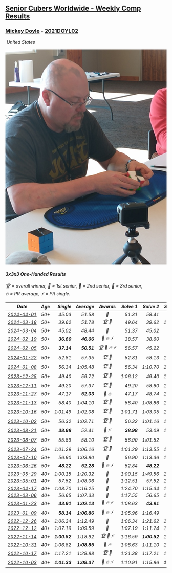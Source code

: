 <style>table {white-space: nowrap;}</style>
<link rel="stylesheet" type="text/css" href="/scw-comp/css/flags.css" />

## [Senior Cubers Worldwide - Weekly Comp Results](/scw-comp/results/)
### [Mickey Doyle](README.md) - [2021DOYL02](https://www.worldcubeassociation.org/persons/2021DOYL02?event=333oh)

<i class="flag flag-US" />&nbsp;United States

![Mickey Doyle](1644595509.jpg)

#### 3x3x3 One-Handed Results

<span style="white-space: nowrap;">🏆 = overall winner</span>, <span style="white-space: nowrap;">🥇 = 1st senior</span>, <span style="white-space: nowrap;">🥈 = 2nd senior</span>, <span style="white-space: nowrap;">🥉 = 3rd senior</span>, <span style="white-space: nowrap;">🔥 = PR average</span>, <span style="white-space: nowrap;">⚡ = PR single</span>.

| Date | Age | Single | Average | Awards | Solve 1 | Solve 2 | Solve 3 | Solve 4 | Solve 5 | Video |
| :--: | :--: | --: | --: | :--: | --: | --: | --: | --: | --: | :-- |
| [2024-04-01](../../results/2024-04-01/333oh.md) | 50+ | 45.03 | 51.58 | 🥈 | 51.31 | 58.41 | 45.03 | DNS | DNS | [Desktop](https://www.facebook.com/events/399816879472850/permalink/407950051992866) / [Mobile](https://m.facebook.com/events/399816879472850?view=permalink&id=407950051992866) |
| [2024-03-18](../../results/2024-03-18/333oh.md) | 50+ | 39.62 | 51.78 | 🏆 🥇 | 49.64 | 39.62 | 1:08.87 | 57.42 | 48.27 | [Desktop](https://www.facebook.com/events/962609138892132/permalink/968608821625497) / [Mobile](https://m.facebook.com/events/962609138892132?view=permalink&id=968608821625497) |
| [2024-03-04](../../results/2024-03-04/333oh.md) | 50+ | 45.02 | 48.44 | 🥈 | 51.37 | 45.02 | 48.92 | DNS | DNS | [Desktop](https://www.facebook.com/events/682023687232856/permalink/688412946593930) / [Mobile](https://m.facebook.com/events/682023687232856?view=permalink&id=688412946593930) |
| [2024-02-19](../../results/2024-02-19/333oh.md) | 50+ | **36.60** | **46.06** | 🥉 🔥 ⚡ | 38.57 | 38.60 | **36.60** | 1:01.68 | 1:01.00 | [Desktop](https://www.facebook.com/events/947093233792978/permalink/954110076424627) / [Mobile](https://m.facebook.com/events/947093233792978?view=permalink&id=954110076424627) |
| [2024-02-05](../../results/2024-02-05/333oh.md) | 50+ | **37.14** | **50.51** | 🏆 🥇 🔥 ⚡ | 56.57 | 45.22 | **37.14** | 52.06 | 54.25 | [Desktop](https://www.facebook.com/events/3090201184445880/permalink/3102057519926913) / [Mobile](https://m.facebook.com/events/3090201184445880?view=permalink&id=3102057519926913) |
| [2024-01-22](../../results/2024-01-22/333oh.md) | 50+ | 52.81 | 57.35 | 🏆 🥇 | 52.81 | 58.13 | 1:01.11 | DNS | DNS | [Desktop](https://www.facebook.com/events/1080083269860734/permalink/1087712065764521) / [Mobile](https://m.facebook.com/events/1080083269860734?view=permalink&id=1087712065764521) |
| [2024-01-08](../../results/2024-01-08/333oh.md) | 50+ | 56.34 | 1:05.48 | 🏆 🥇 | 56.34 | 1:10.70 | 1:09.41 | DNS | DNS | [Desktop](https://www.facebook.com/events/1278843609453417/permalink/1285978828739895) / [Mobile](https://m.facebook.com/events/1278843609453417?view=permalink&id=1285978828739895) |
| [2023-12-25](../../results/2023-12-25/333oh.md) | 50+ | 49.40 | 59.72 | 🏆 🥇 | 1:06.12 | 49.40 | 1:03.64 | DNS | DNS | [Desktop](https://www.facebook.com/events/231087383363053/permalink/238472115957913) / [Mobile](https://m.facebook.com/events/231087383363053?view=permalink&id=238472115957913) |
| [2023-12-11](../../results/2023-12-11/333oh.md) | 50+ | 49.20 | 57.37 | 🏆 🥇 | 49.20 | 58.60 | 1:04.32 | DNS | DNS | [Desktop](https://www.facebook.com/events/1404140403643629/permalink/1409732539751082) / [Mobile](https://m.facebook.com/events/1404140403643629?view=permalink&id=1409732539751082) |
| [2023-11-27](../../results/2023-11-27/333oh.md) | 50+ | 47.17 | **52.03** | 🥈 🔥 | 47.17 | 48.74 | 1:00.17 | DNS | DNS | [Desktop](https://www.facebook.com/events/889636606027860/permalink/896946988630155) / [Mobile](https://m.facebook.com/events/889636606027860?view=permalink&id=896946988630155) |
| [2023-11-13](../../results/2023-11-13/333oh.md) | 50+ | 58.40 | 1:04.10 | 🏆 🥇 | 58.40 | 1:08.86 | 1:05.05 | DNS | DNS | [Desktop](https://www.facebook.com/events/1478121449586426/permalink/1485376642194240) / [Mobile](https://m.facebook.com/events/1478121449586426?view=permalink&id=1485376642194240) |
| [2023-10-16](../../results/2023-10-16/333oh.md) | 50+ | 1:01.49 | 1:02.08 | 🏆 🥇 | 1:01.71 | 1:03.05 | 1:01.49 | DNS | DNS | [Desktop](https://www.facebook.com/events/1058362692072125/permalink/1064790451429349) / [Mobile](https://m.facebook.com/events/1058362692072125?view=permalink&id=1064790451429349) |
| [2023-10-02](../../results/2023-10-02/333oh.md) | 50+ | 56.32 | 1:02.71 | 🏆 🥇 | 56.32 | 1:01.16 | 1:10.66 | DNS | DNS | [Desktop](https://www.facebook.com/events/1518773368939011/permalink/1526198318196516) / [Mobile](https://m.facebook.com/events/1518773368939011?view=permalink&id=1526198318196516) |
| [2023-08-21](../../results/2023-08-21/333oh.md) | 50+ | **38.98** | 52.41 | 🥇 ⚡ | **38.98** | 53.09 | 1:02.67 | 49.98 | 54.15 | [Desktop](https://www.facebook.com/events/1826888371060368/permalink/1834332873649251) / [Mobile](https://m.facebook.com/events/1826888371060368?view=permalink&id=1834332873649251) |
| [2023-08-07](../../results/2023-08-07/333oh.md) | 50+ | 55.89 | 58.10 | 🏆 🥇 | 56.90 | 1:01.52 | 55.89 | DNS | DNS | [Desktop](https://www.facebook.com/events/274987855148595/permalink/281327181181329) / [Mobile](https://m.facebook.com/events/274987855148595?view=permalink&id=281327181181329) |
| [2023-07-24](../../results/2023-07-24/333oh.md) | 50+ | 1:01.29 | 1:06.16 | 🏆 🥇 | 1:01.29 | 1:13.55 | 1:03.65 | DNS | DNS | [Desktop](https://www.facebook.com/events/1475111463308788/permalink/1480877816065486) / [Mobile](https://m.facebook.com/events/1475111463308788?view=permalink&id=1480877816065486) |
| [2023-07-10](../../results/2023-07-10/333oh.md) | 50+ | 56.90 | 1:03.80 | 🥈 | 56.90 | 1:13.36 | 1:01.13 | DNS | DNS | [Desktop](https://www.facebook.com/events/198208716234931/permalink/204176955638107) / [Mobile](https://m.facebook.com/events/198208716234931?view=permalink&id=204176955638107) |
| [2023-06-26](../../results/2023-06-26/333oh.md) | 50+ | **48.22** | **52.28** | 🥈 🔥 ⚡ | 52.84 | **48.22** | 55.79 | DNS | DNS | [Desktop](https://www.facebook.com/events/205496442461873/permalink/214338338244350) / [Mobile](https://m.facebook.com/events/205496442461873?view=permalink&id=214338338244350) |
| [2023-05-29](../../results/2023-05-29/333oh.md) | 40+ | 1:00.15 | 1:20.32 | 🥈 | 1:00.15 | 1:49.56 | 1:11.24 | DNS | DNS | [Desktop](https://www.facebook.com/events/199553879662923/permalink/208516775433300) / [Mobile](https://m.facebook.com/events/199553879662923?view=permalink&id=208516775433300) |
| [2023-05-01](../../results/2023-05-01/333oh.md) | 40+ | 57.52 | 1:08.06 | 🥈 | 1:12.51 | 57.52 | 1:14.14 | DNS | DNS | [Desktop](https://www.facebook.com/events/751816416413742/permalink/759466758982041) / [Mobile](https://m.facebook.com/events/751816416413742?view=permalink&id=759466758982041) |
| [2023-04-17](../../results/2023-04-17/333oh.md) | 40+ | 1:08.70 | 1:16.25 | 🥈 | 1:24.70 | 1:15.34 | 1:08.70 | DNS | DNS | [Desktop](https://www.facebook.com/events/786804792820217/permalink/793137612186935) / [Mobile](https://m.facebook.com/events/786804792820217?view=permalink&id=793137612186935) |
| [2023-03-06](../../results/2023-03-06/333oh.md) | 40+ | 56.65 | 1:07.33 | 🥉 | 1:17.55 | 56.65 | 1:07.79 | DNS | DNS | [Desktop](https://www.facebook.com/events/229553919432988/permalink/236266425428404) / [Mobile](https://m.facebook.com/events/229553919432988?view=permalink&id=236266425428404) |
| [2023-01-23](../../results/2023-01-23/333oh.md) | 40+ | **43.91** | **1:02.13** | 🥈 🔥 ⚡ | 1:08.63 | **43.91** | 55.45 | 1:02.30 | 1:10.92 | [Desktop](https://www.facebook.com/events/492735749600024/permalink/500755655464700) / [Mobile](https://m.facebook.com/events/492735749600024?view=permalink&id=500755655464700) |
| [2023-01-09](../../results/2023-01-09/333oh.md) | 40+ | **58.14** | **1:06.86** | 🥉 🔥 ⚡ | 1:05.96 | 1:16.49 | **58.14** | DNS | DNS | [Desktop](https://www.facebook.com/events/4054783058080417/permalink/4067704156788307) / [Mobile](https://m.facebook.com/events/4054783058080417?view=permalink&id=4067704156788307) |
| [2022-12-26](../../results/2022-12-26/333oh.md) | 40+ | 1:06.34 | 1:12.49 | 🥈 | 1:06.34 | 1:21.62 | 1:09.51 | DNS | DNS | [Desktop](https://www.facebook.com/events/563573978559176/permalink/571397951110112) / [Mobile](https://m.facebook.com/events/563573978559176?view=permalink&id=571397951110112) |
| [2022-12-12](../../results/2022-12-12/333oh.md) | 40+ | 1:07.19 | 1:09.59 | 🥈 | 1:07.19 | 1:11.24 | 1:10.33 | DNS | DNS | [Desktop](https://www.facebook.com/events/1263750814207978/permalink/1274055616510831) / [Mobile](https://m.facebook.com/events/1263750814207978?view=permalink&id=1274055616510831) |
| [2022-11-14](../../results/2022-11-14/333oh.md) | 40+ | **1:00.52** | 1:18.92 | 🏆 🥇 ⚡ | 1:16.59 | **1:00.52** | 1:39.65 | DNS | DNS | [Desktop](https://www.facebook.com/events/5802707333170226/permalink/5842827969158162) / [Mobile](https://m.facebook.com/events/5802707333170226?view=permalink&id=5842827969158162) |
| [2022-10-31](../../results/2022-10-31/333oh.md) | 40+ | 1:06.82 | **1:08.85** | 🥈 🔥 | 1:08.63 | 1:11.10 | 1:06.82 | DNS | DNS | [Desktop](https://www.facebook.com/events/536496438309051/permalink/540845154540846) / [Mobile](https://m.facebook.com/events/536496438309051?view=permalink&id=540845154540846) |
| [2022-10-17](../../results/2022-10-17/333oh.md) | 40+ | 1:17.21 | 1:29.88 | 🏆 🥇 | 1:21.38 | 1:17.21 | 1:51.05 | DNS | DNS | [Desktop](https://www.facebook.com/events/3406415112938858/permalink/3416934985220204) / [Mobile](https://m.facebook.com/events/3406415112938858?view=permalink&id=3416934985220204) |
| [2022-10-03](../../results/2022-10-03/333oh.md) | 40+ | **1:01.33** | **1:09.37** | 🥇 🔥 ⚡ | 1:10.91 | 1:15.86 | **1:01.33** | DNS | DNS | [Desktop](https://www.facebook.com/events/1113163972925182/permalink/1118933459014900) / [Mobile](https://m.facebook.com/events/1113163972925182?view=permalink&id=1118933459014900) |


<!-- Global site tag (gtag.js) - Google Analytics -->
<script async src="https://www.googletagmanager.com/gtag/js?id=UA-86348435-3"></script>
<script>window.dataLayer = window.dataLayer || []; function gtag() {dataLayer.push(arguments);} gtag('js', new Date()); gtag('config', 'UA-86348435-3');</script>

